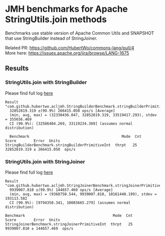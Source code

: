 # JMH benchmarks for Apache StringUtils.join methods

Benchmarks use stable version of Apache Common Utils and SNAPSHOT that use StringBuilder instead of StringJoiner.

Related PR: https://github.com/HubertWo/commons-lang/pull/4 \
More here: https://issues.apache.org/jira/browse/LANG-1675


## Results

### StringUtils.join with StringBuilder

Please find full log [here](string-builder/README.md)
```shell
Result "com.github.hubertwo.acljmh.StringBuilderBenchmark.stringBuilderPrimitiveInt":
  32852819.319 ±(99.9%) 266415.050 ops/s [Average]
  (min, avg, max) = (32330436.047, 32852819.319, 33519417.293), stdev = 355656.469
  CI (99.9%): [32586404.269, 33119234.369] (assumes normal distribution)
  
  Benchmark                                          Mode  Cnt         Score        Error  Units
StringBuilderBenchmark.stringBuilderPrimitiveInt  thrpt   25  32852819.319 ± 266415.050  ops/s
```

### StringUtils.join with StringJoiner
Please find full log [here](string-joiner/README.md)
```shell
Result "com.github.hubertwo.acljmh.StringJoinerBenchmark.stringJoinerPrimitiveInt":
  9939007.810 ±(99.9%) 144657.469 ops/s [Average]
  (min, avg, max) = (9368750.544, 9939007.810, 10161440.199), stdev = 193113.582
  CI (99.9%): [9794350.341, 10083665.279] (assumes normal distribution)
  
Benchmark                                        Mode  Cnt        Score        Error  Units
StringJoinerBenchmark.stringJoinerPrimitiveInt  thrpt   25  9939007.810 ± 144657.469  ops/s  
```